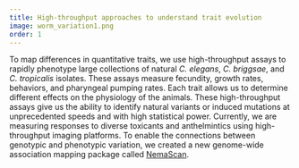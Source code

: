 ```yaml
---
title: High-throughput approaches to understand trait evolution
image: worm_variation1.png
order: 1
---
```


To map differences in quantitative traits, we use high-throughput assays to rapidly phenotype large collections of natural <em>C. elegans</em>, <em>C. briggsae</em>, and <em>C. tropicalis</em> isolates. These assays measure fecundity, growth rates, behaviors, and pharyngeal pumping rates. Each trait allows us to determine different effects on the physiology of the animals. These high-throughput assays give us the ability to identify natural variants or induced mutations at unprecedented speeds and with high statistical power. Currently, we are measuring responses to diverse toxicants and anthelmintics using high-throughput imaging platforms. To enable the connections between genotypic and phenotypic variation, we created a new genome-wide association mapping package called [NemaScan](https://github.com/AndersenLab/NemaScan).                                                                                                                                                                                                                                                                                                                                                                                                                                                                                                                                                                                                                                                                        
